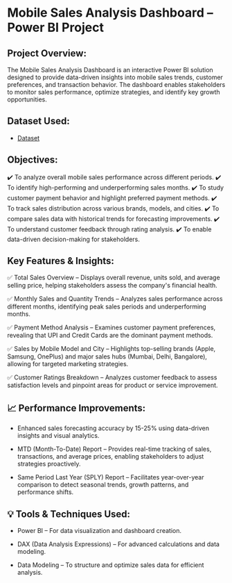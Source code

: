 # Mobile Sales Analysis Dashboard – Power BI Project
## Project Overview:
The Mobile Sales Analysis Dashboard is an interactive Power BI solution designed to provide data-driven insights into mobile sales trends, customer preferences, and transaction behavior. The dashboard enables stakeholders to monitor sales performance, optimize strategies, and identify key growth opportunities.
## Dataset Used:
- <a href="https://github.com/AishwaryaSatpute29/Mobile_Sales_Dashboard/blob/main/Mobile%20Sales%20Data.xlsx"> Dataset</a>
## Objectives:
✔️ To analyze overall mobile sales performance across different periods.
✔️ To identify high-performing and underperforming sales months.
✔️ To study customer payment behavior and highlight preferred payment methods.
✔️ To track sales distribution across various brands, models, and cities.
✔️ To compare sales data with historical trends for forecasting improvements.
✔️ To understand customer feedback through rating analysis.
✔️ To enable data-driven decision-making for stakeholders.

## Key Features & Insights:
✅ Total Sales Overview – Displays overall revenue, units sold, and average selling price, helping stakeholders assess the company's financial health.

✅ Monthly Sales and Quantity Trends – Analyzes sales performance across different months, identifying peak sales periods and underperforming months.

✅ Payment Method Analysis – Examines customer payment preferences, revealing that UPI and Credit Cards are the dominant payment methods.

✅ Sales by Mobile Model and City – Highlights top-selling brands (Apple, Samsung, OnePlus) and major sales hubs (Mumbai, Delhi, Bangalore), allowing for targeted marketing strategies.

✅ Customer Ratings Breakdown – Analyzes customer feedback to assess satisfaction levels and pinpoint areas for product or service improvement.

## 📈 Performance Improvements:

- Enhanced sales forecasting accuracy by 15-25% using data-driven insights and visual analytics.

- MTD (Month-To-Date) Report – Provides real-time tracking of sales, transactions, and average prices, enabling stakeholders to adjust strategies proactively.

- Same Period Last Year (SPLY) Report – Facilitates year-over-year comparison to detect seasonal trends, growth patterns, and performance shifts.

## 💡 Tools & Techniques Used:

- Power BI – For data visualization and dashboard creation.
  
- DAX (Data Analysis Expressions) – For advanced calculations and data modeling.

- Data Modeling – To structure and optimize sales data for efficient analysis.
